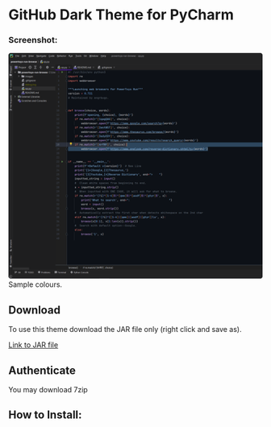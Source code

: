 # GitHub Dark Theme for PyCharm
### Screenshot:

[![Foo](https://raw.githubusercontent.com/engrbugs/PyCharm-GitHub-Dark-Theme/main/readme-images/pycharm.png)](https://github.com/engrbugs/powertoys-run-browse/blob/master/qq.py)Sample colours.

## Download 
To use this theme download the JAR file only (right click and save as).

<a href="GitHub Dark Theme.jar" download="GitHub Dark Theme.jar">Link to JAR file</a>

## Authenticate
You may download 7zip

## How to Install: